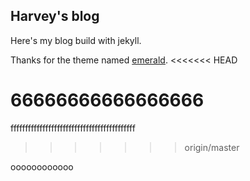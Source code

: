 ## Harvey's blog
Here's my blog build with jekyll.

Thanks for the theme named [emerald](https://github.com/KingFelix/emerald/archive/master.zip).
<<<<<<< HEAD

66666666666666666
=======
fffffffffffffffffffffffffffffffffffffffffff
>>>>>>> origin/master

oooooooooooo
